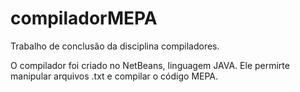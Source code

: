 # compiladorMEPA
Trabalho de conclusão da disciplina compiladores.

O compilador foi criado no NetBeans, linguagem JAVA.
Ele permirte manipular arquivos .txt e compilar o código MEPA.
